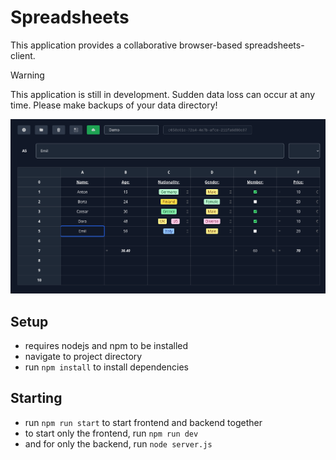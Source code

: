 # Spreadsheets

This application provides a collaborative browser-based spreadsheets-client.

> [!WARNING]
> This application is still in development. Sudden data loss can occur at any time. Please make backups of your data directory!

![](./public/demo.png)

## Setup

-   requires nodejs and npm to be installed
-   navigate to project directory
-   run `npm install` to install dependencies

## Starting

-   run `npm run start` to start frontend and backend together
-   to start only the frontend, run `npm run dev`
-   and for only the backend, run `node server.js`
